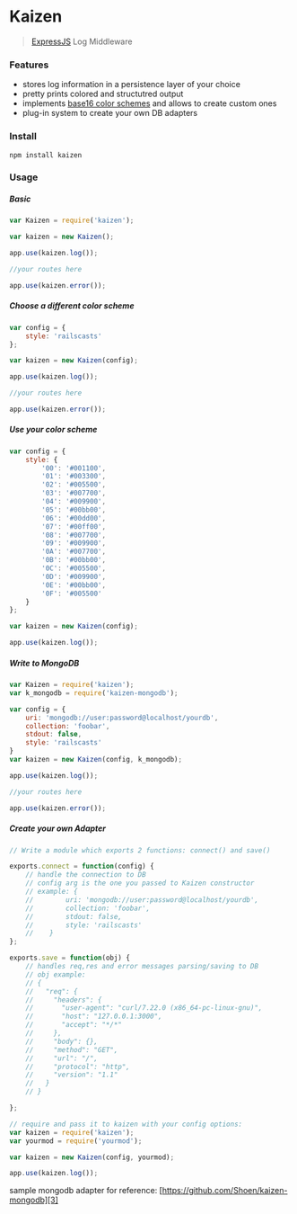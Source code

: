 # Kaizen

> [ExpressJS][1] Log Middleware

### Features

 - stores log information in a persistence layer of your choice
 - pretty prints colored and structutred output
 - implements [base16 color schemes][2] and allows to create custom ones
 - plug-in system to create your own DB adapters

### Install

    npm install kaizen
    
### Usage
##### Basic
```javascript
var Kaizen = require('kaizen');

var kaizen = new Kaizen();

app.use(kaizen.log());

//your routes here

app.use(kaizen.error());
```    
##### Choose a different color scheme
```javascript
var config = {
    style: 'railscasts'
};

var kaizen = new Kaizen(config);

app.use(kaizen.log());

//your routes here

app.use(kaizen.error());
```    
##### Use your color scheme
```javascript    
var config = {
    style: {
        '00': '#001100',
        '01': '#003300',
        '02': '#005500',
        '03': '#007700',
        '04': '#009900',
        '05': '#00bb00',
        '06': '#00dd00',
        '07': '#00ff00',
        '08': '#007700',
        '09': '#009900',
        '0A': '#007700',
        '0B': '#00bb00',
        '0C': '#005500',
        '0D': '#009900',
        '0E': '#00bb00',
        '0F': '#005500'
    }
};

var kaizen = new Kaizen(config);

app.use(kaizen.log());
```    
    
##### Write to MongoDB
```javascript    
var Kaizen = require('kaizen');
var k_mongodb = require('kaizen-mongodb');

var config = {
    uri: 'mongodb://user:password@localhost/yourdb',
    collection: 'foobar',
    stdout: false,
    style: 'railscasts'
}
var kaizen = new Kaizen(config, k_mongodb);

app.use(kaizen.log());

//your routes here

app.use(kaizen.error());
```    
##### Create your own Adapter
```javascript
// Write a module which exports 2 functions: connect() and save() 

exports.connect = function(config) {
    // handle the connection to DB
    // config arg is the one you passed to Kaizen constructor
    // example: {
    //        uri: 'mongodb://user:password@localhost/yourdb',
    //        collection: 'foobar',
    //        stdout: false,
    //        style: 'railscasts'
    //    }
};

exports.save = function(obj) {
    // handles req,res and error messages parsing/saving to DB
    // obj example:
    // {
    //   "req": {
    //     "headers": {
    //       "user-agent": "curl/7.22.0 (x86_64-pc-linux-gnu)",
    //       "host": "127.0.0.1:3000",
    //       "accept": "*/*"
    //     },
    //     "body": {},
    //     "method": "GET",
    //     "url": "/",
    //     "protocol": "http",
    //     "version": "1.1"
    //   }
    // }

};

// require and pass it to kaizen with your config options:
var kaizen = require('kaizen');
var yourmod = require('yourmod');

var kaizen = new Kaizen(config, yourmod);

app.use(kaizen.log());
```    
sample mongodb adapter for reference: [https://github.com/Shoen/kaizen-mongodb][3]


  [1]: http://expressjs.com
  [2]: http://chriskempson.github.io/base16/
  [3]: https://github.com/Shoen/kaizen-mongodb